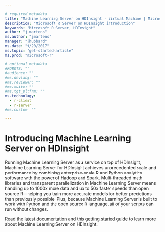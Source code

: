 ```yaml
---

# required metadata
title: "Machine Learning Server on HDInsight - Virtual Machine | Microsoft Docs"
description: "Microsoft R Server on HDInsight introduction"
keywords: "Microsoft R Server, HDInsight"
author: "j-martens"
ms.author: "jmartens"
manager: "jhubbard"
ms.date: "9/20/2017"
ms.topic: "get-started-article"
ms.prod: "microsoft-r"

# optional metadata
#ROBOTS: ""
#audience: ""
#ms.devlang: ""
#ms.reviewer: ""
#ms.suite: ""
#ms.tgt_pltfrm: ""
ms.technology: 
  - r-client
  - r-server
#ms.custom: ""

---
```


# Introducing Machine Learning Server on HDInsight

Running Machine Learning Server as a service on top of HDInsight, Machine Learning  Server for HDInsight achieves unprecedented scale and performance by combining enterprise-scale R and Python analytics software with the power of Hadoop and Spark. Multi-threaded math libraries and transparent parallelization in Machine Learning Server means handling up to 1000x more data and up to 50x faster speeds than open source R—helping you train more accurate models for better predictions than previously possible. Plus, because Machine Learning Server is built to work with Python and the open source R language, all of your scripts can run without changes.

Read the [latest documentation](https://docs.microsoft.com/azure/hdinsight/hdinsight-hadoop-r-server-overview) and this [getting started guide](https://docs.microsoft.com/azure/hdinsight/hdinsight-hadoop-r-server-get-started) to learn more about Machine Learning Server on HDInsight.